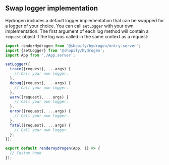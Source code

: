 ## Swap logger implementation

Hydrogen includes a default logger implementation that can be swapped for a logger of your choice. You can call `setLogger` with your own implementation. The first argument of each log method will contain a `request` object if the log was called in the same context as a request:

```js
import renderHydrogen from '@shopify/hydrogen/entry-server';
import {setLogger} from '@shopify/hydrogen';
import App from './App.server';

setLogger({
  trace({request}, ...args) {
    // Call your own logger.
  },
  debug({request}, ...args) {
    // Call your own logger.
  },
  warn({request}, ...args) {
    // Call your own logger.
  },
  error({request}, ...args) {
    // Call your own logger.
  },
  fatal({request}, ...args) {
    // Call your own logger.
  },
});

export default renderHydrogen(App, () => {
  // Custom hook
});
```
